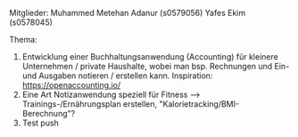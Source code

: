 Mitglieder: 
Muhammed Metehan Adanur (s0579056)
Yafes Ekim (s0578045)

Thema:
1. Entwicklung einer Buchhaltungsanwendung (Accounting) für kleinere Unternehmen / private Haushalte, wobei man bsp. Rechnungen und Ein-und Ausgaben notieren / erstellen kann.
Inspiration: https://openaccounting.io/
2. Eine Art Notizanwendung speziell für Fitness --> Trainings-/Ernährungsplan erstellen, "Kalorietracking/BMI-Berechnung"? 
3. Test push
